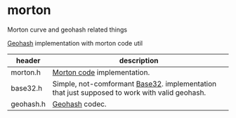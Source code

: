 # morton

Morton curve and geohash related things

[Geohash](https://en.wikipedia.org/wiki/Geohash) implementation
with morton code util

header    | description
--------- | -----------
morton.h  | [Morton code](https://en.wikipedia.org/wiki/Z-order_curve) implementation.
base32.h  | Simple, not-comformant [Base32](https://en.wikipedia.org/wiki/Base32). implementation that just supposed to work with valid geohash.
geohash.h | [Geohash](https://en.wikipedia.org/wiki/Geohash) codec.




